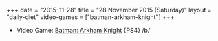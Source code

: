 +++
date = "2015-11-28"
title = "28 November 2015 (Saturday)"
layout = "daily-diet"
video-games = ["batman-arkham-knight"]
+++


* Video Game: [Batman: Arkham Knight](/video-games/batman-arkham-knight) {PS4} /b/